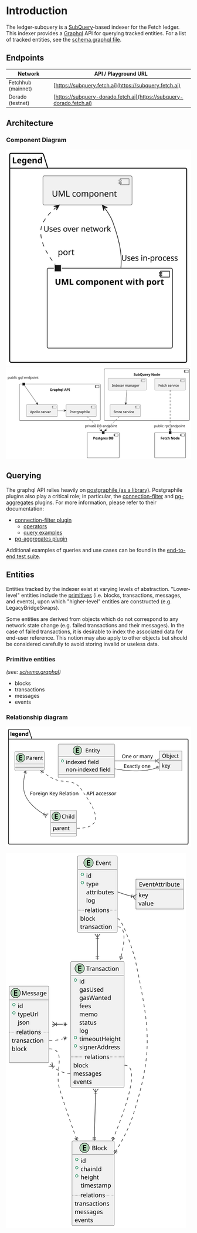 # Introduction

The ledger-subquery is a [SubQuery](https://www.subquery.network/)-based indexer for the Fetch ledger.
This indexer provides a [Graphql](https://www.subquery.network/) API for querying tracked entities.
For a list of tracked entities, see the [schema.graphql file](https://github.com/fetchai/ledger-subquery/blob/main/schema.graphql).

## Endpoints

| Network | API / Playground URL |
| --- | --- |
| Fetchhub (mainnet) | [https://subquery.fetch.ai](https://subquery.fetch.ai) |
| Dorado (testnet) | [https://subquery-dorado.fetch.ai](https://subquery-dorado.fetch.ai) |


## Architecture

### Component Diagram

![subquery architecture component diagram legend](./assets/architecture_legend.svg)
![subquery architecture component diagram](./assets/architecture.svg)

## Querying

The graphql API relies heavily on [postgraphile (as a library)](https://www.graphile.org/postgraphile/usage-library/).
Postgraphile plugins also play a critical role; in particular, the [connection-filter](https://github.com/graphile-contrib/postgraphile-plugin-connection-filter) and [pg-aggregates](https://github.com/graphile/pg-aggregates) plugins.
For more information, please refer to their documentation:

- [connection-filter plugin](https://github.com/graphile-contrib/postgraphile-plugin-connection-filter)
    - [operators](https://github.com/graphile-contrib/postgraphile-plugin-connection-filter/blob/master/docs/operators.md#json-jsonb)
    - [query examples](https://github.com/graphile-contrib/postgraphile-plugin-connection-filter/blob/master/docs/examples.md)
- [pg-aggregates plugin](https://github.com/graphile/pg-aggregates)

Additional examples of queries and use cases can be found in the [end-to-end test suite](https://github.com/fetchai/ledger-subquery/blob/main/test).

## Entities

Entities tracked by the indexer exist at varying levels of abstraction. "Lower-level" entities include the [primitives](#primitive-entities) (i.e. blocks, transactions, messages, and events), upon which "higher-level" entities are constructed (e.g. LegacyBridgeSwaps).

Some entities are derived from objects which do not correspond to any network state change (e.g. failed transactions and their messages).
In the case of failed transactions, it is desirable to index the associated data for end-user reference.
This notion may also apply to other objects but should be considered carefully to avoid storing invalid or useless data.

### Primitive entities

_(see: [schema.graphql](https://github.com/ledger-subquery/blob/main/schema.graphql))_

- blocks
- transactions
- messages
- events

### Relationship diagram

![entity relationship diagram legend](./assets/entities_legend.svg)

![entity relationship diagram](./assets/entities.svg)

